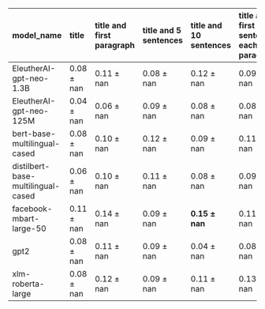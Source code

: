 | model_name                         | title          | title and first paragraph   | title and 5 sentences   | title and 10 sentences   | title and first sentence each paragraph   | raw text       |
|:-----------------------------------|:---------------|:----------------------------|:------------------------|:-------------------------|:------------------------------------------|:---------------|
| EleutherAI-gpt-neo-1.3B            | 0.08 $\pm$ nan | 0.11 $\pm$ nan              | 0.08 $\pm$ nan          | 0.12 $\pm$ nan           | 0.09 $\pm$ nan                            | 0              |
| EleutherAI-gpt-neo-125M            | 0.04 $\pm$ nan | 0.06 $\pm$ nan              | 0.09 $\pm$ nan          | 0.08 $\pm$ nan           | 0.08 $\pm$ nan                            | 0.08 $\pm$ nan |
| bert-base-multilingual-cased       | 0.08 $\pm$ nan | 0.10 $\pm$ nan              | 0.12 $\pm$ nan          | 0.09 $\pm$ nan           | 0.11 $\pm$ nan                            | 0.09 $\pm$ nan |
| distilbert-base-multilingual-cased | 0.06 $\pm$ nan | 0.10 $\pm$ nan              | 0.11 $\pm$ nan          | 0.08 $\pm$ nan           | 0.09 $\pm$ nan                            | 0.09 $\pm$ nan |
| facebook-mbart-large-50            | 0.11 $\pm$ nan | 0.14 $\pm$ nan              | 0.09 $\pm$ nan          | **0.15 $\pm$ nan**       | 0.11 $\pm$ nan                            | 0.10 $\pm$ nan |
| gpt2                               | 0.08 $\pm$ nan | 0.11 $\pm$ nan              | 0.09 $\pm$ nan          | 0.04 $\pm$ nan           | 0.08 $\pm$ nan                            | 0.10 $\pm$ nan |
| xlm-roberta-large                  | 0.08 $\pm$ nan | 0.12 $\pm$ nan              | 0.09 $\pm$ nan          | 0.11 $\pm$ nan           | 0.13 $\pm$ nan                            | 0.13 $\pm$ nan |